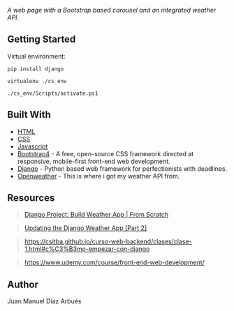 _A web page with a Bootstrap based carousel and an integrated weather API._

## Getting Started

Virtual environment:

```
pip install django
```
```
virtualenv ./cs_env
```
```
./cs_env/Scripts/activate.ps1
```

## Built With

- [HTML](https://developer.mozilla.org/en-US/docs/Web/HTML)
- [CSS](https://developer.mozilla.org/en-US/docs/Web/CSS)
- [Javascript](https://developer.mozilla.org/en-US/docs/Web/JavaScript)
- [Bootstrap4](https://getbootstrap.com/) - A free, open-source CSS framework directed at responsive, mobile-first front-end web development.
- [Django](https://www.djangoproject.com/) - Python based web framework for perfectionists with deadlines.
- [Openweather](https://openweathermap.org/) - This is where i got my weather API from.

## Resources

>[Django Project: Build Weather App | From Scratch](https://www.youtube.com/watch?v=E-n5QAuQSr8)

>[Updating the Django Weather App [Part 2]](https://www.youtube.com/watch?v=oPuYTGyW4dU)

>https://csitba.github.io/curso-web-backend/clases/clase-1.html#c%C3%B3mo-empezar-con-django

>https://www.udemy.com/course/front-end-web-development/

## Author

Juan Manuel Díaz Arbués
